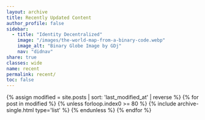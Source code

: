 ```yaml
---
layout: archive
title: Recently Updated Content
author_profile: false
sidebar:
  - title: "Identity Decentralized"
    image: "/images/the-world-map-from-a-binary-code.webp"
    image_alt: "Binary Globe Image by GDj"
    nav: "didnav"
share: true
classes: wide
name: recent
permalink: recent/
toc: false
---
```


{% assign modified = site.posts | sort: 'last_modified_at' | reverse %}
{% for post in modified %}
  {% unless forloop.index0 >= 80 %}
    {% include archive-single.html type='list' %}
  {% endunless %}
{% endfor %}	